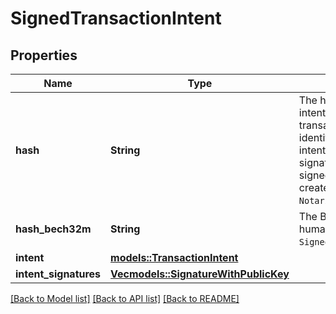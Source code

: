 # SignedTransactionIntent

## Properties

Name | Type | Description | Notes
------------ | ------------- | ------------- | -------------
**hash** | **String** | The hex-encoded signed intent hash for a user transaction. This hash identifies the transaction intent, plus additional signatures. This hash is signed by the notary, to create the submittable `NotarizedTransaction`.  | 
**hash_bech32m** | **String** | The Bech32m-encoded human readable `SignedTransactionIntentHash`. | 
**intent** | [**models::TransactionIntent**](TransactionIntent.md) |  | 
**intent_signatures** | [**Vec<models::SignatureWithPublicKey>**](SignatureWithPublicKey.md) |  | 

[[Back to Model list]](../README.md#documentation-for-models) [[Back to API list]](../README.md#documentation-for-api-endpoints) [[Back to README]](../README.md)


